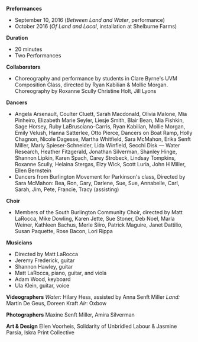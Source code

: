 **Preformances**

- September 10, 2016 (*Between Land and Water*, performance)  
- October 2016 (*Of Land and Local*, installation at Shelburne Farms)

**Duration**  

- 20 minutes
- Two Performances

**Collaborators** 

- Choreography and performance by students in Clare Byrne's UVM Composition Class, directed by Ryan Kabilian & Mollie Morgan. Choreography by Roxanne Scully Christine Holt, Jill Lyons

**Dancers**   

- Angela Arsenault, Coulter Cluett, Sarah Macdonald, Olivia Malone, Mia Pinheiro, Elizabeth Marie Seyler, Liesje Smith, Blair Bean, Mia Fishkin, Sage Horsey, Ruby LaBrusciano-Carris, Ryan Kabilian, Mollie Morgan, Emily Velush, Hanna Satterlee, Otto Pierce, Dancers on Boat Ramp, Holly Chagnon, Nicole Dagesse, Martha Whitfield, Sara McMahon, Erika Senft Miller, Marly Spieser-Schneider, Lida Winfield, Secchi Disk — Water Research, Heather Fitzgerald, Jonathan Silverman, Shanley Hinge, Shannon Lipkin, Karen Spach, Carey Strobeck, Lindsay Tompkins, Roxanne Scully, Helaina Stergas, Elzy Wick, Scott Luria, John H Miller, Ellen Bernstein  
- Dancers from Burlington Movement for Parkinson's class, Directed by Sara McMahon: Bea, Ron, Gary, Darlene, Sue, Sue, Annabelle, Carl, Sarah, Jim, Pete, Francie, Tracy (assisting)

**Choir**
 
- Members of the South Burlington Community Choir, directed by Matt LaRocca, Mike Dowling, Karen Jette, Sue Stoner, Deb Noel, Marla Weiner, Kathleen Bachus, Merle Siiro, Patrick Maguire, Janet Dattilio, Susan Paquette, Rose Bacon, Lori Rippa


**Musicians**

- Directed by Matt LaRocca  
- Jeremy Frederick,  guitar  
- Shannon Hawley, guitar  
- Matt LaRocca, piano, guitar, and viola  
- Adam Wood, keyboard  
- Ula Klein, guitar, voice

**Videographers**  *Water:* Hilary Hess, assisted by Anna Senft Miller *Land:* Martin De Geus, Doreen Kraft *Air*: Oxbow

**Photographers** Maxine Senft Miller, Amira Silverman

**Art & Design** Ellen Voorheis, Solidarity of Unbridled Labour & Jasmine Parsia, Iskra Print Collective

